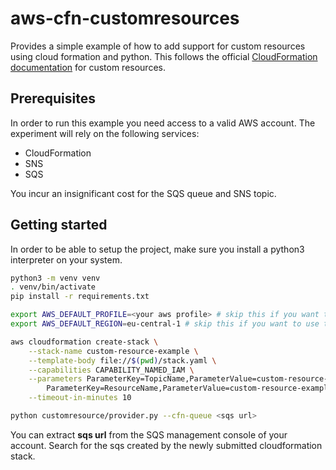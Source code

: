 # aws-cfn-customresources

Provides a simple example of how to add support for custom resources using cloud formation and python.
This follows the official [CloudFormation documentation](https://docs.aws.amazon.com/AWSCloudFormation/latest/UserGuide/template-custom-resources.html) for custom resources.

## Prerequisites

In order to run this example you need access to a valid AWS account. The experiment will rely on the following services:

* CloudFormation
* SNS
* SQS

You incur an insignificant cost for the SQS queue and SNS topic.

## Getting started

In order to be able to setup the project, make sure you install a python3 interpreter on your system.

```bash
python3 -m venv venv
. venv/bin/activate
pip install -r requirements.txt

export AWS_DEFAULT_PROFILE=<your aws profile> # skip this if you want to use the default profile.
export AWS_DEFAULT_REGION=eu-central-1 # skip this if you want to use the default region.

aws cloudformation create-stack \
    --stack-name custom-resource-example \
    --template-body file://$(pwd)/stack.yaml \
    --capabilities CAPABILITY_NAMED_IAM \
    --parameters ParameterKey=TopicName,ParameterValue=custom-resource-sns-topic \
        ParameterKey=ResourceName,ParameterValue=custom-resource-example \
    --timeout-in-minutes 10

python customresource/provider.py --cfn-queue <sqs url>
```

You can extract **sqs url** from the SQS management console of your account. Search for the sqs created by the newly submitted cloudformation stack.
